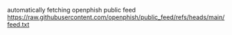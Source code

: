 automatically fetching openphish public feed https://raw.githubusercontent.com/openphish/public_feed/refs/heads/main/feed.txt